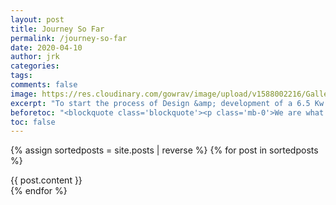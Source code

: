 ```yaml
---
layout: post
title: Journey So Far
permalink: /journey-so-far
date: 2020-04-10
author: jrk
categories: 
tags: 
comments: false
image: https://res.cloudinary.com/gowrav/image/upload/v1588002216/Gallery%20Starya/Team_Starya_at_MSRIT_Lab_i45qje.jpg
excerpt: "To start the process of Design &amp; development of a 6.5 Kw Liquid cooled PMSM motor with a continuous torque of 30 Nm run by a F.O.C based 250 A sinusoidal controller that would accelerate a 108 Kg kerb weight vehicle from 0-40 in 3.5 S with a top speed of 75Km/Hr. The unit would be powered by a 2.1 Kwh swappable battery Pack giving a realistic mileage of around 73Km/Swap."
beforetoc: "<blockquote class='blockquote'><p class='mb-0'>We are what we repeatedly do. Excellence, then, is not an act but a habit.</p><footer class='blockquote-footer'>Aristotle</footer> </blockquote>"
toc: false
---
```

{% assign sortedposts = site.posts | reverse %}
{% for post in sortedposts %}
<div class="pb-5">
{{ post.content }} 
</div>
{% endfor %}
